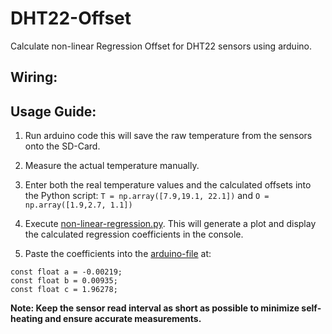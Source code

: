 # DHT22-Offset
Calculate non-linear Regression Offset for DHT22 sensors using arduino.

## Wiring:


## Usage Guide:
1. Run arduino code this will save the raw temperature from the sensors onto the SD-Card.
2. Measure the actual temperature manually.
3. Enter both the real temperature values and the calculated offsets into the Python script: `T = np.array([7.9,19.1, 22.1])` and `O = np.array([1.9,2.7, 1.1])`
4. Execute [non-linear-regression.py](/non-linear-regression.py). This will generate a plot and display the calculated regression coefficients in the console.

5. Paste the coefficients into the [arduino-file](/Calculate_DHT22_Offset/Calculate_DHT22_Offset.ino) at: <br />
```
const float a = -0.00219;
const float b = 0.00935;
const float c = 1.96278;
```

**Note: Keep the sensor read interval as short as possible to minimize self-heating and ensure accurate measurements.**
